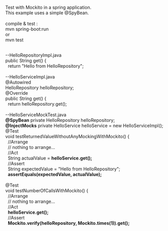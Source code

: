 Test with Mockito in a spring application.<br/>
This example uses a simple @SpyBean.<br/>
<br/>
compile & test :<br/>
mvn spring-boot:run<br/>
or<br/>
mvn test<br/>

<br/>
--HelloRepositoryImpl.java<br/>
public String get() {<br/>
&nbsp;&nbsp;return "Hello from HelloRepository";<br/>
<br/>
--HelloServiceImpl.java<br/>
@Autowired<br/>
HelloRepository helloRepository;<br/>
@Override<br/>
public String get() {<br/>
&nbsp;&nbsp;return helloRepository.get();<br/>
<br/>
--HelloServiceMockTest.java<br/>
<b>@SpyBean</b>
private HelloRepository helloRepository;<br/>
<b>@InjectMocks</b>
private HelloService helloService = new HelloServiceImpl();<br/>
@Test<br/>
void testReturnedValueWithoutAnyMockingWithMockito() {<br/>
&nbsp;&nbsp;//Arrange<br/>
&nbsp;&nbsp;//  nothing to arrange...<br/>
&nbsp;&nbsp;//Act<br/>
&nbsp;&nbsp;String actualValue = <b>helloService.get();</b><br/>
&nbsp;&nbsp;//Assert<br/>
&nbsp;&nbsp;String expectedValue = "Hello from HelloRepository";<br/>
&nbsp;&nbsp;<b>assertEquals(expectedValue, actualValue);</b><br/>
<br/>
@Test<br/>
void testNumberOfCallsWithMockito() {<br/>
&nbsp;&nbsp;//Arrange<br/>
&nbsp;&nbsp;//  nothing to arrange...<br/>
&nbsp;&nbsp;//Act<br/>
&nbsp;&nbsp;<b>helloService.get();</b><br/>
&nbsp;&nbsp;//Assert<br/>
&nbsp;&nbsp;<b>Mockito.verify(helloRepository, Mockito.times(1)).get();</b><br/>
<br/>
